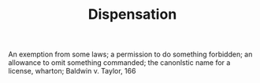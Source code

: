 ---
title: Dispensation
letter: D
permalink: "/definitions/bld-dispensation.html"
body: An exemption from some laws; a permission to do something forbidden; an allowance
  to omit something commanded; the canonlstic name for a license, wharton; Baldwin
  v. Taylor, 166
published_at: '2018-07-07'
source: Black's Law Dictionary 2nd Ed (1910)
layout: post
---